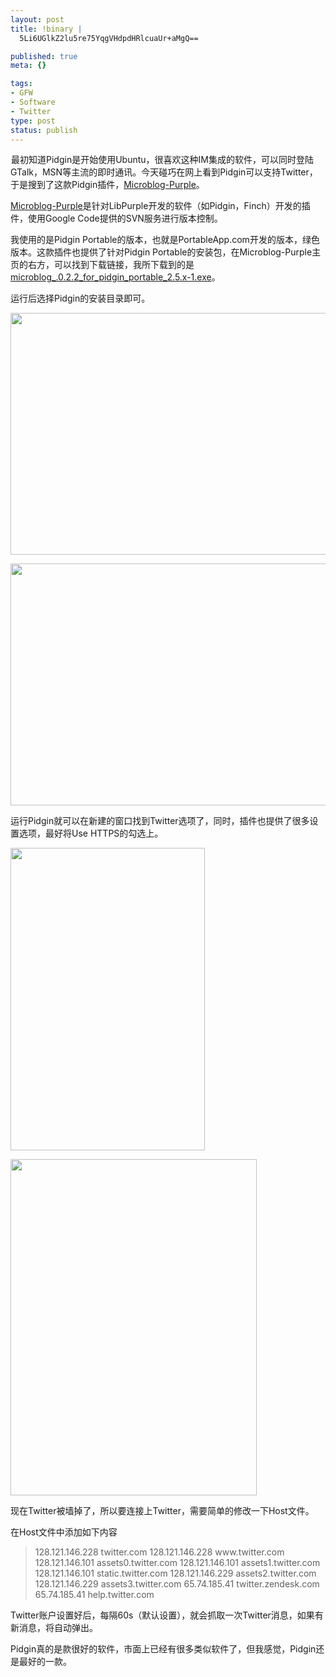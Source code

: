 ```yaml
--- 
layout: post
title: !binary |
  5Li6UGlkZ2lu5re75YqgVHdpdHRlcuaUr+aMgQ==

published: true
meta: {}

tags: 
- GFW
- Software
- Twitter
type: post
status: publish
---
```

<img class="alignnone" title="Pidgin" src="http://farm3.static.flickr.com/2582/3761176077_9079e159ce_o.jpg" alt="" width="1" height="1" />最初知道Pidgin是开始使用Ubuntu，很喜欢这种IM集成的软件，可以同时登陆GTalk，MSN等主流的即时通讯。今天碰巧在网上看到Pidgin可以支持Twitter，于是搜到了这款Pidgin插件，<a title="microblog-purple" href="http://code.google.com/p/microblog-purple/" target="_blank">Microblog-Purple</a>。

<a title="microblog-purple" href="http://code.google.com/p/microblog-purple/" target="_blank">Microblog-Purple</a>是针对LibPurple开发的软件（如Pidgin，Finch）开发的插件，使用Google Code提供的SVN服务进行版本控制。

我使用的是Pidgin Portable的版本，也就是PortableApp.com开发的版本，绿色版本。这款插件也提供了针对Pidgin Portable的安装包，在Microblog-Purple主页的右方，可以找到下载链接，我所下载到的是<a title="microblog-purple" href="http://microblog-purple.googlecode.com/files/microblog_.0.2.2_for_pidgin_portable_2.5.x-1.exe" target="_blank">microblog_.0.2.2_for_pidgin_portable_2.5.x-1.exe</a>。

运行后选择Pidgin的安装目录即可。

<a href="http://farm4.static.flickr.com/3423/3761977172_11e89ca745_o.png"><img class="aligncenter" title="microblog_purple" src="http://farm4.static.flickr.com/3423/3761977172_11e89ca745_o.png" alt="" width="521" height="387" /></a>

<a href="http://farm3.static.flickr.com/2423/3761977386_f97cddee9c_o.png"><img class="aligncenter" title="microblog_purple" src="http://farm3.static.flickr.com/2423/3761977386_f97cddee9c_o.png" alt="" width="521" height="387" /></a>

运行Pidgin就可以在新建的窗口找到Twitter选项了，同时，插件也提供了很多设置选项，最好将Use HTTPS的勾选上。

<a href="http://farm4.static.flickr.com/3457/3761176135_4037a6958f_o.png"><img class="aligncenter" title="Pidgin_Twitter" src="http://farm4.static.flickr.com/3457/3761176135_4037a6958f_o.png" alt="" width="311" height="484" /></a>

<a href="http://farm4.static.flickr.com/3480/3761977500_e8fbb07e40_o.png"><img class="aligncenter" title="Pidgin_Twitter" src="http://farm4.static.flickr.com/3480/3761977500_e8fbb07e40_o.png" alt="" width="394" height="538" /></a>

现在Twitter被墙掉了，所以要连接上Twitter，需要简单的修改一下Host文件。

在Host文件中添加如下内容
<blockquote>128.121.146.228 twitter.com
128.121.146.228 www.twitter.com
128.121.146.101 assets0.twitter.com
128.121.146.101 assets1.twitter.com
128.121.146.101 static.twitter.com
128.121.146.229 assets2.twitter.com
128.121.146.229 assets3.twitter.com
65.74.185.41 twitter.zendesk.com
65.74.185.41 help.twitter.com</blockquote>
Twitter账户设置好后，每隔60s（默认设置），就会抓取一次Twitter消息，如果有新消息，将自动弹出。

Pidgin真的是款很好的软件，市面上已经有很多类似软件了，但我感觉，Pidgin还是最好的一款。
